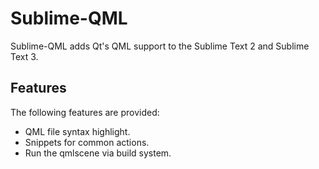 Sublime-QML
===========

Sublime-QML adds Qt's QML support to the Sublime Text 2 and Sublime Text 3.

Features
--------

The following features are provided:

* QML file syntax highlight.
* Snippets for common actions.
* Run the qmlscene via build system.
